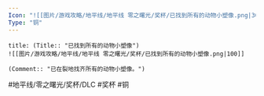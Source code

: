 ```yaml
---
Icon: "![[图片/游戏攻略/地平线/地平线 零之曙光/奖杯/已找到所有的动物小塑像.png|30]]"
Type: "铜"
---
```

```ad-common-bronze-trophy
title: (Title:: "已找到所有的动物小塑像")
![[图片/游戏攻略/地平线/地平线 零之曙光/奖杯/已找到所有的动物小塑像.png|100]]

(Comment:: "已在裂地找齐所有的动物小塑像。")
```

#地平线/零之曙光/奖杯/DLC #奖杯 #铜
